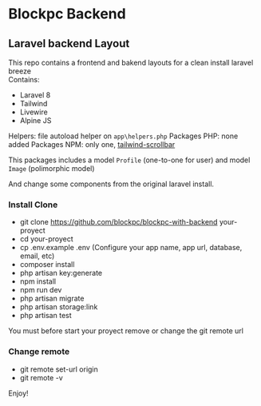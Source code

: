 # Blockpc Backend

## Laravel backend Layout

This repo contains a frontend and bakend layouts for a clean install laravel breeze  
Contains:
- Laravel 8
- Tailwind
- Livewire
- Alpine JS

Helpers: file autoload helper on `app\helpers.php`
Packages PHP: none added
Packages NPM: only one, [tailwind-scrollbar](https://github.com/adoxography/tailwind-scrollbar)

This packages includes a model `Profile` (one-to-one for user) and model `Image` (polimorphic model)

And change some components from the original laravel install.


### Install Clone

- git clone https://github.com/blockpc/blockpc-with-backend your-proyect
- cd your-proyect
- cp .env.example .env (Configure your app name, app url, database, email, etc)
- composer install
- php artisan key:generate
- npm install
- npm run dev
- php artisan migrate
- php artisan storage:link
- php artisan test

You must before start your proyect remove or change the git remote url

### Change remote

- git remote set-url origin <url-at-your-proyect-git>
- git remote -v

Enjoy!